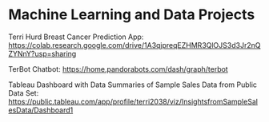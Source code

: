 # Machine Learning and Data Projects

Terri Hurd Breast Cancer Prediction App:  https://colab.research.google.com/drive/1A3qjpreqEZHMR3QlOJS3d3Jr2nQZYNnY?usp=sharing

TerBot Chatbot: https://home.pandorabots.com/dash/graph/terbot

Tableau Dashboard with Data Summaries of Sample Sales Data from Public Data Set:  https://public.tableau.com/app/profile/terri2038/viz/InsightsfromSampleSalesData/Dashboard1
